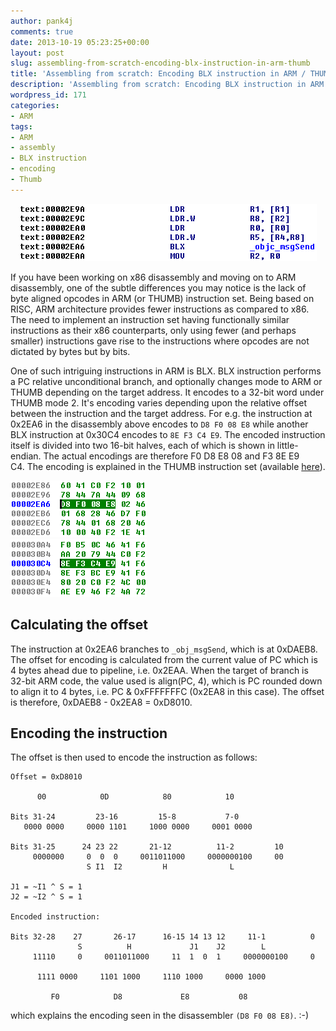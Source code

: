 ```yaml
---
author: pank4j
comments: true
date: 2013-10-19 05:23:25+00:00
layout: post
slug: assembling-from-scratch-encoding-blx-instruction-in-arm-thumb
title: 'Assembling from scratch: Encoding BLX instruction in ARM / THUMB'
description: 'Assembling from scratch: Encoding BLX instruction in ARM / THUMB'
wordpress_id: 171
categories:
- ARM
tags:
- ARM
- assembly
- BLX instruction
- encoding
- Thumb
---
```

   
<center><img src="/public/images/blx.png" /></center>

If you have been working on x86 disassembly and moving on to ARM disassembly, one of the subtle differences you may notice is the lack of byte aligned opcodes in ARM (or THUMB) instruction set. Being based on RISC, ARM architecture provides fewer instructions as compared to x86. The need to implement an instruction set having functionally similar instructions as their x86 counterparts, only using fewer (and perhaps smaller) instructions gave rise to the instructions where opcodes are not dictated by bytes but by bits.
   
One of such intriguing instructions in ARM is BLX. BLX instruction performs a PC relative unconditional branch, and optionally changes mode to ARM or THUMB depending on the target address. It encodes to a 32-bit word under THUMB mode 2. It's encoding varies depending upon the relative offset between the instruction and the target address. For e.g. the instruction at 0x2EA6 in the disassembly above encodes to `D8 F0 08 E8` while another BLX instruction at 0x30C4 encodes to `8E F3 C4 E9`. The encoded instruction itself is divided into two 16-bit halves, each of which is shown in little-endian. The actual encodings are therefore F0 D8 E8 08 and F3 8E E9 C4. The encoding is explained in the THUMB instruction set (available [here](https://ece.uwaterloo.ca/~ece222/ARM/ARM7-TDMI-manual-pt3.pdf)).

<p>
<style type="text/css">
.pic {
    display: inline-block;
    margin-left: auto;
    margin-right: 10%;
    /*height: 30px;*/
}

#images {
    text-align:center;
}
</style>
<div id="images">
<img class="pic" src="/public/images/blxasm1.png" /><img class="pic" src="/public/images/blxasm2.png" />
</div>
</p>



## Calculating the offset


The instruction at 0x2EA6 branches to `_obj_msgSend`, which is at 0xDAEB8. The offset for encoding is calculated from the current value of PC which is 4 bytes ahead due to pipeline, i.e. 0x2EAA. When the target of branch is 32-bit ARM code, the value used is align(PC, 4), which is PC rounded down to align it to 4 bytes, i.e. PC & 0xFFFFFFFC (0x2EA8 in this case). The offset is therefore, 0xDAEB8 - 0x2EA8 = 0xD8010.<br/>




## Encoding the instruction


The offset is then used to encode the instruction as follows:

```
Offset = 0xD8010
 
      00            0D            80            10
 
Bits 31-24         23-16         15-8           7-0
   0000 0000     0000 1101     1000 0000     0001 0000
 
Bits 31-25      24 23 22       21-12          11-2         10
     0000000     0  0  0     0011011000     0000000100     00
                 S I1  I2         H              L
 
J1 = ~I1 ^ S = 1
J2 = ~I2 ^ S = 1
 
Encoded instruction:
 
Bits 32-28    27       26-17      16-15 14 13 12     11-1          0
               S          H             J1    J2        L
     11110     0     0011011000     11  1  0  1     0000000100     0
 
      1111 0000     1101 1000     1110 1000     0000 1000
 
         F0            D8             E8           08
```

which explains the encoding seen in the disassembler `(D8 F0 08 E8)`. :-)
